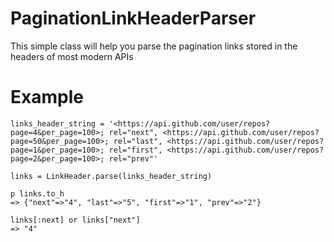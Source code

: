 PaginationLinkHeaderParser
==========================

This simple class will help you parse the pagination links stored in the headers of most modern APIs

# Example

```
links_header_string = '<https://api.github.com/user/repos?page=4&per_page=100>; rel="next", <https://api.github.com/user/repos?page=50&per_page=100>; rel="last", <https://api.github.com/user/repos?page=1&per_page=100>; rel="first", <https://api.github.com/user/repos?page=2&per_page=100>; rel="prev"'

links = LinkHeader.parse(links_header_string)

p links.to_h
=> {"next"=>"4", "last"=>"5", "first"=>"1", "prev"=>"2"}

links[:next] or links["next"]
=> "4"
```
